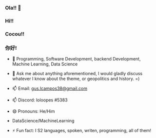 ### Ola!! 👋
### Hi!!
### Cocou!!
### 你好!

- 🔭 Programming, Software Development, backend Development, Machine Learning, Data Science


- 💬 Ask me about anything aforementioned, I would gladly discuss whatever I know about the theme, or geopolitics and history. =)


- 📫 Email:   gus.lcampos38@gmail.com
- 📫  Discord: loloopes #5383
- 😄 Pronouns: He/Him
- DataScience/MachineLearning

- ⚡ Fun fact: I S2 languages, spoken, writen, programming, all of them!
